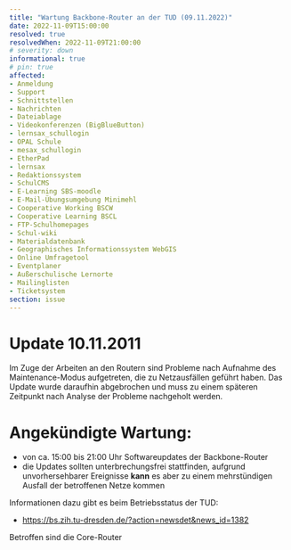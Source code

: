 ```yaml
---
title: "Wartung Backbone-Router an der TUD (09.11.2022)"
date: 2022-11-09T15:00:00
resolved: true
resolvedWhen: 2022-11-09T21:00:00
# severity: down
informational: true
# pin: true 
affected:
- Anmeldung
- Support
- Schnittstellen
- Nachrichten
- Dateiablage
- Videokonferenzen (BigBlueButton)
- lernsax_schullogin
- OPAL Schule
- mesax_schullogin
- EtherPad
- lernsax
- Redaktionssystem
- SchulCMS
- E-Learning SBS-moodle
- E-Mail-Übungsumgebung Minimehl
- Cooperative Working BSCW
- Cooperative Learning BSCL
- FTP-Schulhomepages
- Schul-wiki
- Materialdatenbank
- Geographisches Informationssystem WebGIS
- Online Umfragetool
- Eventplaner
- Außerschulische Lernorte
- Mailinglisten
- Ticketsystem
section: issue
---
```


# Update 10.11.2011

Im Zuge der Arbeiten an den Routern sind Probleme nach Aufnahme des Maintenance-Modus aufgetreten, die zu Netzausfällen geführt haben. Das Update wurde daraufhin abgebrochen und muss zu einem späteren Zeitpunkt nach Analyse der Probleme nachgeholt werden.

# Angekündigte Wartung:

- von ca. 15:00 bis 21:00 Uhr Softwareupdates der Backbone-Router
- die Updates sollten unterbrechungsfrei stattfinden, aufgrund unvorhersehbarer Ereignisse **kann** es aber zu einem mehrstündigen Ausfall der betroffenen Netze kommen

Informationen dazu gibt es beim Betriebsstatus der TUD:

- https://bs.zih.tu-dresden.de/?action=newsdet&news_id=1382

Betroffen sind die Core-Router

